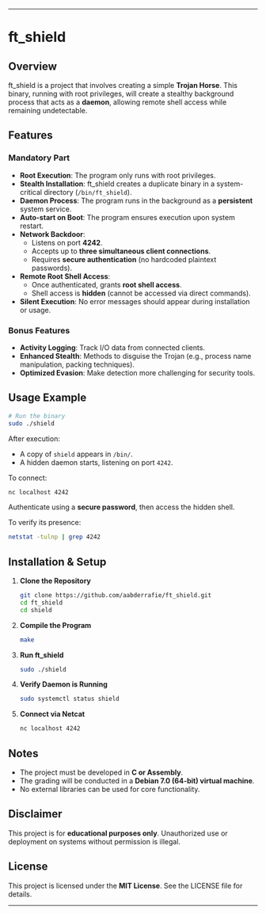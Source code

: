 
---

# ft_shield

## Overview  
ft_shield is a project that involves creating a simple **Trojan Horse**. This binary, running with root privileges, will create a stealthy background process that acts as a **daemon**, allowing remote shell access while remaining undetectable.

## Features  

### Mandatory Part  
- **Root Execution**: The program only runs with root privileges.  
- **Stealth Installation**: ft_shield creates a duplicate binary in a system-critical directory (`/bin/ft_shield`).  
- **Daemon Process**: The program runs in the background as a **persistent** system service.  
- **Auto-start on Boot**: The program ensures execution upon system restart.  
- **Network Backdoor**:  
  - Listens on port **4242**.  
  - Accepts up to **three simultaneous client connections**.  
  - Requires **secure authentication** (no hardcoded plaintext passwords).  
- **Remote Root Shell Access**:  
  - Once authenticated, grants **root shell access**.  
  - Shell access is **hidden** (cannot be accessed via direct commands).  
- **Silent Execution**: No error messages should appear during installation or usage.

### Bonus Features  
- **Activity Logging**: Track I/O data from connected clients.  
- **Enhanced Stealth**: Methods to disguise the Trojan (e.g., process name manipulation, packing techniques).  
- **Optimized Evasion**: Make detection more challenging for security tools.  

## Usage Example  

```sh
# Run the binary
sudo ./shield
```

After execution:  
- A copy of `shield` appears in `/bin/`.  
- A hidden daemon starts, listening on port `4242`.  

To connect:  
```sh
nc localhost 4242
```
Authenticate using a **secure password**, then access the hidden shell.  

To verify its presence:  
```sh
netstat -tulnp | grep 4242
```

## Installation & Setup  

1. **Clone the Repository**  
   ```sh
   git clone https://github.com/aabderrafie/ft_shield.git
   cd ft_shield
   cd shield
   ```

2. **Compile the Program**  
   ```sh
   make
   ```

3. **Run ft_shield**  
   ```sh
   sudo ./shield
   ```

4. **Verify Daemon is Running**  
   ```sh
   sudo systemctl status shield
   ```

5. **Connect via Netcat**  
   ```sh
   nc localhost 4242
   ```

## Notes  
- The project must be developed in **C or Assembly**.  
- The grading will be conducted in a **Debian 7.0 (64-bit) virtual machine**.  
- No external libraries can be used for core functionality.  

## Disclaimer  
This project is for **educational purposes only**. Unauthorized use or deployment on systems without permission is illegal.  

## License  
This project is licensed under the **MIT License**. See the LICENSE file for details.  

---

